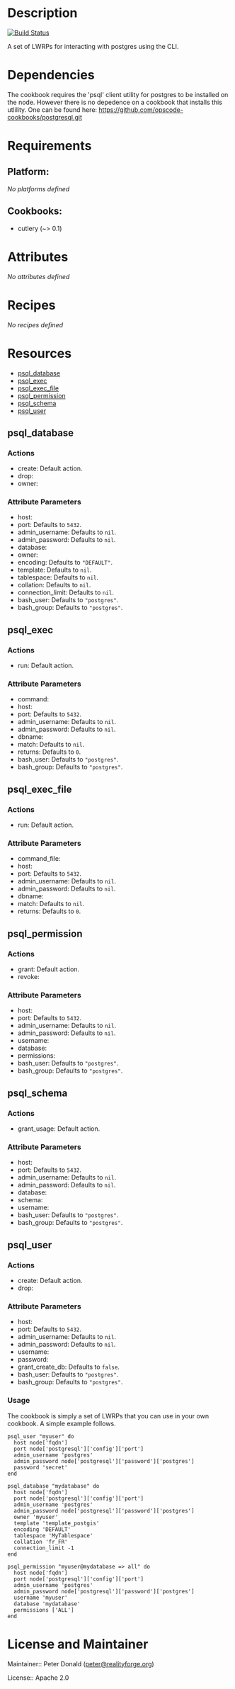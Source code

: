 # Description

[![Build Status](https://secure.travis-ci.org/realityforge/chef-psql.png?branch=master)](http://travis-ci.org/realityforge/chef-psql)

A set of LWRPs for interacting with postgres using the CLI.

Dependencies
============

The cookbook requires the 'psql' client utility for postgres to be installed on the node. However there is no depedence on a
cookbook that installs this utlility. One can be found here: https://github.com/opscode-cookbooks/postgresql.git

# Requirements

## Platform:

*No platforms defined*

## Cookbooks:

* cutlery (~> 0.1)

# Attributes

*No attributes defined*

# Recipes

*No recipes defined*

# Resources

* [psql_database](#psql_database)
* [psql_exec](#psql_exec)
* [psql_exec_file](#psql_exec_file)
* [psql_permission](#psql_permission)
* [psql_schema](#psql_schema)
* [psql_user](#psql_user)

## psql_database

### Actions

- create:  Default action.
- drop:
- owner:

### Attribute Parameters

- host:
- port:  Defaults to <code>5432</code>.
- admin_username:  Defaults to <code>nil</code>.
- admin_password:  Defaults to <code>nil</code>.
- database:
- owner:
- encoding:  Defaults to <code>"DEFAULT"</code>.
- template:  Defaults to <code>nil</code>.
- tablespace:  Defaults to <code>nil</code>.
- collation:  Defaults to <code>nil</code>.
- connection_limit:  Defaults to <code>nil</code>.
- bash_user:  Defaults to <code>"postgres"</code>.
- bash_group:  Defaults to <code>"postgres"</code>.

## psql_exec

### Actions

- run:  Default action.

### Attribute Parameters

- command:
- host:
- port:  Defaults to <code>5432</code>.
- admin_username:  Defaults to <code>nil</code>.
- admin_password:  Defaults to <code>nil</code>.
- dbname:
- match:  Defaults to <code>nil</code>.
- returns:  Defaults to <code>0</code>.
- bash_user:  Defaults to <code>"postgres"</code>.
- bash_group:  Defaults to <code>"postgres"</code>.

## psql_exec_file

### Actions

- run:  Default action.

### Attribute Parameters

- command_file:
- host:
- port:  Defaults to <code>5432</code>.
- admin_username:  Defaults to <code>nil</code>.
- admin_password:  Defaults to <code>nil</code>.
- dbname:
- match:  Defaults to <code>nil</code>.
- returns:  Defaults to <code>0</code>.

## psql_permission

### Actions

- grant:  Default action.
- revoke:

### Attribute Parameters

- host:
- port:  Defaults to <code>5432</code>.
- admin_username:  Defaults to <code>nil</code>.
- admin_password:  Defaults to <code>nil</code>.
- username:
- database:
- permissions:
- bash_user:  Defaults to <code>"postgres"</code>.
- bash_group:  Defaults to <code>"postgres"</code>.

## psql_schema

### Actions

- grant_usage:  Default action.

### Attribute Parameters

- host:
- port:  Defaults to <code>5432</code>.
- admin_username:  Defaults to <code>nil</code>.
- admin_password:  Defaults to <code>nil</code>.
- database:
- schema:
- username:
- bash_user:  Defaults to <code>"postgres"</code>.
- bash_group:  Defaults to <code>"postgres"</code>.

## psql_user

### Actions

- create:  Default action.
- drop:

### Attribute Parameters

- host:
- port:  Defaults to <code>5432</code>.
- admin_username:  Defaults to <code>nil</code>.
- admin_password:  Defaults to <code>nil</code>.
- username:
- password:
- grant_create_db:  Defaults to <code>false</code>.
- bash_user:  Defaults to <code>"postgres"</code>.
- bash_group:  Defaults to <code>"postgres"</code>.

### Usage

The cookbook is simply a set of LWRPs that you can use in your own cookbook. A simple example follows.

    psql_user "myuser" do
      host node['fqdn']
      port node['postgresql']['config']['port']
      admin_username 'postgres'
      admin_password node['postgresql']['password']['postgres']
      password 'secret'
    end

    psql_database "mydatabase" do
      host node['fqdn']
      port node['postgresql']['config']['port']
      admin_username 'postgres'
      admin_password node['postgresql']['password']['postgres']
      owner 'myuser'
      template 'template_postgis'
      encoding 'DEFAULT'
      tablespace 'MyTablespace'
      collation 'fr_FR'
      connection_limit -1
    end

    psql_permission "myuser@mydatabase => all" do
      host node['fqdn']
      port node['postgresql']['config']['port']
      admin_username 'postgres'
      admin_password node['postgresql']['password']['postgres']
      username 'myuser'
      database 'mydatabase'
      permissions ['ALL']
    end


# License and Maintainer

Maintainer:: Peter Donald (<peter@realityforge.org>)

License:: Apache 2.0
